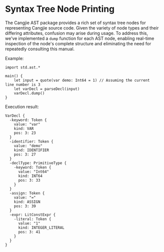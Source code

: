 # Syntax Tree Node Printing

The Cangjie AST package provides a rich set of syntax tree nodes for representing Cangjie source code. Given the variety of node types and their differing attributes, confusion may arise during usage. To address this, we've implemented a `dump` function for each AST node, enabling real-time inspection of the node's complete structure and eliminating the need for repeatedly consulting this manual.

Example:

<!-- verify -->

```cangjie
import std.ast.*

main() {
    let input = quote(var demo: Int64 = 1) // Assuming the current line number is 3
    let varDecl = parseDecl(input)
    varDecl.dump()
}
```

Execution result:

```text
VarDecl {
  -keyword: Token {
    value: "var"
    kind: VAR
    pos: 3: 23
  }
  -identifier: Token {
    value: "demo"
    kind: IDENTIFIER
    pos: 3: 27
  }
  -declType: PrimitiveType {
    -keyword: Token {
      value: "Int64"
      kind: INT64
      pos: 3: 33
    }
  }
  -assign: Token {
    value: "="
    kind: ASSIGN
    pos: 3: 39
  }
  -expr: LitConstExpr {
    -literal: Token {
      value: "1"
      kind: INTEGER_LITERAL
      pos: 3: 41
    }
  }
}
```